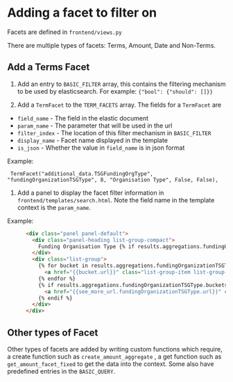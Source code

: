 # Adding a facet to filter on

Facets are defined in `frontend/views.py`

There are multiple types of facets: Terms, Amount, Date and Non-Terms.

## Add a Terms Facet

1. Add an entry to `BASIC_FILTER` array, this contains the filtering mechanism to be used by elasticsearch. For example: `{"bool": {"should": []}}`

2. Add a `TermFacet` to the `TERM_FACETS` array. The fields for a `TermFacet` are

* `field_name` - The field in the elastic document
* `param_name` - The parameter that will be used in the url
* `filter_index` - The location of this filter mechanism in `BASIC_FILTER`
* `display_name` - Facet name displayed in the template
* `is_json` - Whether the value in `field_name` is in json format

Example:
```
 TermFacet("additional_data.TSGFundingOrgType", "fundingOrganizationTSGType", 8, "Organisation Type", False, False),
 ```

 1. Add a panel to display the facet filter information in `frontend/templates/search.html`. Note the field name in the template context is the `param_name`.

Example:
```html
      <div class="panel panel-default">
        <div class="panel-heading list-group-compact">
          Funding Organisation Type {% if results.aggregations.fundingOrganizationTSGType.clear_url %} <a href="{{results.aggregations.currency.clear_url}}"> <small>(clear)</small></a> {% endif%}
        </div>
        <div class="list-group">
          {% for bucket in results.aggregations.fundingOrganizationTSGType.buckets %}
            <a href="{{bucket.url}}" class="list-group-item list-group-compact {% if bucket.selected %}list-group-item-success{%endif%}"> {{bucket.key}} <small>({{bucket.doc_count|get_amount}})</small> </a>
          {% endfor %}
          {% if results.aggregations.fundingOrganizationTSGType.buckets|length > 2 %}
            <a href="{{see_more_url.fundingOrganizationTSGType.url}}" class="list-group-item list-group-compact see-more"> <b>{% if see_more_url.fundingOrganizationTSGType.more%}See More{% else %}See Less{% endif %}</b> </a>
          {% endif %}
        </div>
      </div>

```

## Other types of Facet

Other types of facets are added by writing custom functions which require, a create function such as `create_amount_aggregate` , a get function such as `get_amount_facet_fixed` to get the data into the context. Some also have predefined entries in the `BASIC_QUERY`.
